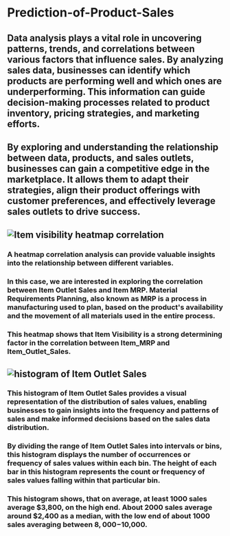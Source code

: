 # Prediction-of-Product-Sales

## Data analysis plays a vital role in uncovering patterns, trends, and correlations between various factors that influence sales. By analyzing sales data, businesses can identify which products are performing well and which ones are underperforming. This information can guide decision-making processes related to product inventory, pricing strategies, and marketing efforts. 
## By exploring and understanding the relationship between data, products, and sales outlets, businesses can gain a competitive edge in the marketplace. It allows them to adapt their strategies, align their product offerings with customer preferences, and effectively leverage sales outlets to drive success.

## ![Item visibility heatmap correlation](https://github.com/KenLGrid/Prediction-of-Product-Sales/assets/137582730/f18df5d0-a12e-4845-9627-4f7ff9d1b0b8)

### A heatmap correlation analysis can provide valuable insights into the relationship between different variables. 
### In this case, we are interested in exploring the correlation between Item Outlet Sales and Item MRP. Material Requirements Planning, also known as MRP is a process in manufacturing used to plan, based on the product's availability and the movement of all materials used in the entire process.
### This heatmap shows that Item Visibility is a strong determining factor in the correlation between Item_MRP and Item_Outlet_Sales.

## ![histogram of Item Outlet Sales](https://github.com/KenLGrid/Prediction-of-Product-Sales/assets/137582730/e42b68c5-4a07-438a-80b4-9fd9a2ce9543)

### This histogram of Item Outlet Sales provides a visual representation of the distribution of sales values, enabling businesses to gain insights into the frequency and patterns of sales and make informed decisions based on the sales data distribution. 
### By dividing the range of Item Outlet Sales into intervals or bins, this histogram displays the number of occurrences or frequency of sales values within each bin. The height of each bar in this histogram represents the count or frequency of sales values falling within that particular bin.
### This histogram shows, that on average, at least 1000 sales average $3,800, on the high end. About 2000 sales average around $2,400 as a median, with the low end of about 1000 sales averaging between $8,000-$10,000.

